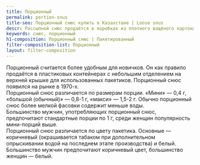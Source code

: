 ```yaml
---
title: Порционный
permalink: portion-snus
title-seo: Порционный снюс купить в Казахстане | Loose snus
descr: Рассыпной снюс продаётся в коробках из плотного вощёного картона с пластиковой крышкой. Он удобен тем, что можно взять любую порцию снюса и не зависеть от фабричной фасовки. Обычно он употребляется порциями по 1-2 грамма. Для введения под губу из рассыпного снюса пальцами формируют комок.
keywords: снюс, порционный
h1-composition: Порционный снюс | Пакетированный
filter-composition-list: Порционный
layout: filter-composition
---
```


Порционный считается более удобным для новичков. Он как правило продаётся в пластиковых контейнерах с небольшим отделением на верхней крышке для использованных пакетиков. Порционный снюс появился на рынке в 1970-х.<br>
Порционный снюс различается по размерам порции. «Мини» — 0,4 г, «большой (обычный)» — 0,8-1 г, «макси» — 1,5-2 г. Обычно порционный снюс более мелкой фасовки содержит меньше воды.<br>
Большинство мужчин, употребляющих порционный снюс, предпочитают стандартные порции по 1 г, среди женщин популярность мини-порций выше.<br>
Порционный снюс различается по цвету пакетика. Основные — коричневый (окрашивается табаком при дополнительном опрыскивании водой на последнем этапе производства) и белый. Большинство мужчин предпочитают коричневый цвет, большинство женщин — белый.